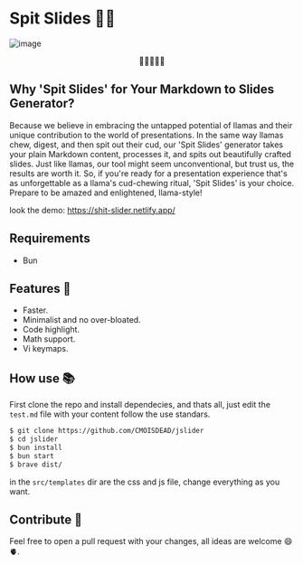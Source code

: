 # Spit Slides 🦙💦

![image](https://external-content.duckduckgo.com/iu/?u=https%3A%2F%2Fi.pinimg.com%2Foriginals%2F6d%2Fcf%2F1d%2F6dcf1d748f1035551f09843035bee6af.jpg&f=1&nofb=1&ipt=bc76b091e0f8dde023cffd8da089d03a551241fb42594f24c8188addd4ba3c28&ipo=images)

<p align="center">🦙💦💦💦🦙</p>

## Why 'Spit Slides' for Your Markdown to Slides Generator?

Because we believe in embracing the untapped potential of llamas and their unique contribution to the world of presentations. In the same way llamas chew, digest, and then spit out their cud, our 'Spit Slides' generator takes your plain Markdown content, processes it, and spits out beautifully crafted slides. Just like llamas, our tool might seem unconventional, but trust us, the results are worth it. So, if you're ready for a presentation experience that's as unforgettable as a llama's cud-chewing ritual, 'Spit Slides' is your choice. Prepare to be amazed and enlightened, llama-style!

look the demo: https://shit-slider.netlify.app/

## Requirements

- Bun

## Features 🍻

- Faster.
- Minimalist and no over-bloated.
- Code highlight.
- Math support.
- Vi keymaps.

## How use 📚

First clone the repo and install dependecies, and thats all, just edit the `test.md` file with your content follow the use standars.

```bash
$ git clone https://github.com/CMOISDEAD/jslider
$ cd jslider
$ bun install
$ bun start
$ brave dist/
```

in the `src/templates` dir are the css and js file, change everything as you want.

## Contribute 🤝

Feel free to open a pull request with your changes, all ideas are welcome 😄 🫀.
